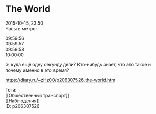 The World
==========

   
 2015-10-15, 23:50   
  Часы в метро:   
   
 09:59:56   
 09:59:57   
 09:59:58   
 10:00:00   
   
 Э, куда ещё одну секунду дели? Кто-нибудь знает, что это такое и почему именно в это время?   
    
 <https://diary.ru/~zHz00/p206307526_the-world.htm>   
   
 Теги:   
 [[Общественный транспорт]]   
 [[Наблюдения]]   
 ID: p206307526